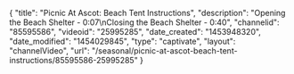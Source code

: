 {
    "title": "Picnic At Ascot: Beach Tent Instructions",
    "description": "Opening the Beach Shelter - 0:07\nClosing the Beach Shelter - 0:40",
    "channelid": "85595586",
    "videoid": "25995285",
    "date_created": "1453948320",
    "date_modified": "1454029845",
    "type": "captivate",
    "layout": "channelVideo",
    "url": "\/seasonal\/picnic-at-ascot-beach-tent-instructions\/85595586-25995285"
}